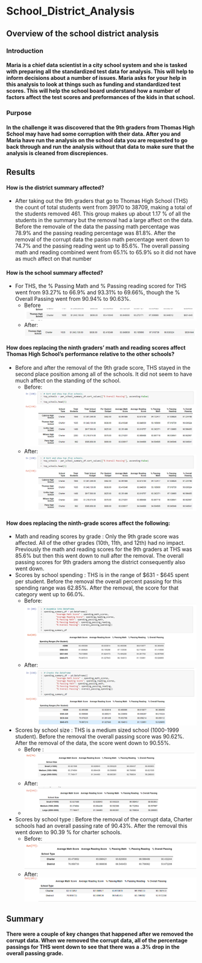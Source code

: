 # School_District_Analysis
## Overview of the school district analysis
### Introduction
#### Maria is a chief data scientist in a city school system and she is tasked with preparing all the standardized test data for analysis. This will help to inform decisions about a number of issues. Maria asks for your help in this analysis to look at things such as funding and standardized test scores. This will help the school board understand how a number of factors affect the test scores and preformances of the kids in that school.
### Purpose
#### In the challenge it was discovered that the 9th graders from Thomas High School may have had some corruption with their data. After you and Maria have run the analysis on the school data you are requested to go back through and run the analysis without that data to  make sure that the analysis is cleaned from discrepiences.
## Results
#### How is the district summary affected?
* After taking out the 9th graders that go to Thomas High School (THS) the count of total students went from 39170 to 38709, making a total of the students removed 461. This group makes up about 1.17 % of all the students in the summary but the removal had a large affect on the data. Before the removale of the data the passing math percentage was 78.9% and the passing reading percentage was 81.8%. After the removal of the corrupt data the pasisn math percentage went down to 74.7% and the passing reading went up to 85.6%. The overall passing math and reading combined went from 65.1% to 65.9% so it did not have as much affect on that number
#### How is the school summary affected?
* For THS, the % Passing Math and % Passing reading scored for THS went from 93.27% to 66.9% and 93.31% to 69.66%, though the % Overall Passing went from 90.94% to 90.63%.
  * Before
  ![school before](https://github.com/allisonorourke-ufGfGy/School_District_Analysis/blob/main/Images/THS%20summary%20before.png)
  * After:
  ![school after](https://github.com/allisonorourke-ufGfGy/School_District_Analysis/blob/main/Images/THS%20summary%20after.png)
#### How does replacing the ninth graders’ math and reading scores affect Thomas High School’s performance relative to the other schools?
* Before and after the removal of the 9th grade score, THS stayed in the second place position among all of the schools. It did not seem to have much affect on the standing of the school.
  * Before:
  ![standing before](https://github.com/allisonorourke-ufGfGy/School_District_Analysis/blob/main/Images/School%20standing%20after.png)
  * After:
  ![standing after](https://github.com/allisonorourke-ufGfGy/School_District_Analysis/blob/main/Images/School%20standing%20after.png)
  
#### How does replacing the ninth-grade scores affect the following:
* Math and reading scores by grade : Only the 9th grade score was affected. All of the other grades (10th, 11th, and 12th) had no impact. Previously the math and reading scores for the 9th graders at THS was 85.6% but then this went down to null after the removal. The overall passing scores for 9th graders among the district consequently also went down.
* Scores by school spending : THS is in the range of $631 - $645 spent per student. Before the removal the overall percent passing for this spending range was 62.85%. After the removal, the score for that category went up to 66.0%.
  * Before:
  ![spending before](https://github.com/allisonorourke-ufGfGy/School_District_Analysis/blob/main/Images/spending%20before.png)
  * After:
  ![Spending after](https://github.com/allisonorourke-ufGfGy/School_District_Analysis/blob/main/Images/spending%20after.png)
* Scores by school size : THS is a medium sized school (1000-1999 student). Before the removal the overall passing score was 90.62%. After the removal of the data, the score went down to 90.55%.
  * Before :
  ![Size Before](https://github.com/allisonorourke-ufGfGy/School_District_Analysis/blob/main/Images/size%20before.png)
  * After:
  * ![Size After](https://github.com/allisonorourke-ufGfGy/School_District_Analysis/blob/main/Images/size%20after.png)
* Scores by school type : Before the removal of the corrupt data, Charter schools had an overall passing rate of 90.43%. After the removal this went down to 90.39 % for charter schools. 
  * Before:
  ![type before](https://github.com/allisonorourke-ufGfGy/School_District_Analysis/blob/main/Images/type%20before.png)
  * After:
  ![type after](https://github.com/allisonorourke-ufGfGy/School_District_Analysis/blob/main/Images/type%20after.png)
## Summary
#### There were a couple of key changes that happened after we removed the corrupt data. When we removed the corrupt data, all of the percentage passings for THS went down to see that there was a .3% drop in the overall passing grade.
